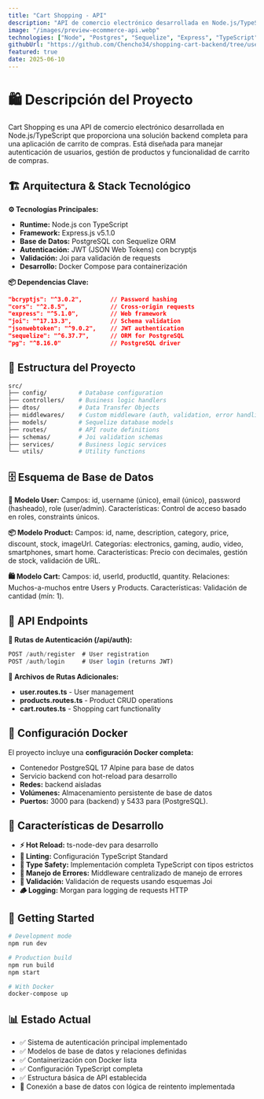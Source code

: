 ```yaml
---
title: "Cart Shopping - API"
description: "API de comercio electrónico desarrollada en Node.js/TypeScript que proporciona una solución backend completa para una aplicación de carrito de compras. Está diseñada para manejar autenticación de usuarios, gestión de productos y funcionalidad de carrito de compras."
image: "/images/preview-ecommerce-api.webp"
technologies: ["Node", "Postgres", "Sequelize", "Express", "TypeScript", "Docker", "Jwt"]
githubUrl: "https://github.com/Chencho34/shopping-cart-backend/tree/user-endpoints"
featured: true
date: 2025-06-10
---
```


# 🛍️ Descripción del Proyecto

Cart Shopping es una API de comercio electrónico desarrollada en Node.js/TypeScript que proporciona una solución backend completa para una aplicación de carrito de compras. Está diseñada para manejar autenticación de usuarios, gestión de productos y funcionalidad de carrito de compras.

## 🏗️ Arquitectura & Stack Tecnológico

**⚙️ Tecnologías Principales:**
*  **Runtime:** Node.js con TypeScript
*  **Framework:** Express.js v5.1.0
*  **Base de Datos:** PostgreSQL con Sequelize ORM
*  **Autenticación:** JWT (JSON Web Tokens) con bcryptjs
*  **Validación:** Joi para validación de requests
*  **Desarrollo:** Docker Compose para containerización

**📦 Dependencias Clave:**

```json
"bcryptjs": "^3.0.2",        // Password hashing
"cors": "^2.8.5",            // Cross-origin requests
"express": "^5.1.0",         // Web framework
"joi": "^17.13.3",           // Schema validation
"jsonwebtoken": "^9.0.2",    // JWT authentication
"sequelize": "^6.37.7",      // ORM for PostgreSQL
"pg": "^8.16.0"              // PostgreSQL driver
```

## 📁 Estructura del Proyecto

```bash
src/
├── config/         # Database configuration
├── controllers/    # Business logic handlers
├── dtos/           # Data Transfer Objects
├── middlewares/    # Custom middleware (auth, validation, error handling)
├── models/         # Sequelize database models
├── routes/         # API route definitions
├── schemas/        # Joi validation schemas
├── services/       # Business logic services
└── utils/          # Utility functions
```

## 🗄️ Esquema de Base de Datos

**👤 Modelo User:**
Campos: id, username (único), email (único), password (hasheado), role (user/admin). Características: Control de acceso basado en roles, constraints únicos.

**📦 Modelo Product:**
Campos: id, name, description, category, price, discount, stock, imageUrl. Categorías: electronics, gaming, audio, video, smartphones, smart home. Características: Precio con decimales, gestión de stock, validación de URL.

**🛍️ Modelo Cart:**
Campos: id, userId, productId, quantity. Relaciones: Muchos-a-muchos entre Users y Products. Características: Validación de cantidad (mín: 1).

## 🔌 API Endpoints

**🔐 Rutas de Autenticación (/api/auth):**

```ts
POST /auth/register  # User registration
POST /auth/login     # User login (returns JWT)
```

**📁 Archivos de Rutas Adicionales:**
* **user.routes.ts** - User management
* **products.routes.ts** - Product CRUD operations  
* **cart.routes.ts** - Shopping cart functionality


## 🐳 Configuración Docker

El proyecto incluye una **configuración Docker completa:**
* Contenedor PostgreSQL 17 Alpine para base de datos
* Servicio backend con hot-reload para desarrollo
* **Redes:** backend aisladas
* **Volúmenes:** Almacenamiento persistente de base de datos
* **Puertos:** 3000 para (backend) y 5433 para (PostgreSQL).

## 🔧 Características de Desarrollo

* **⚡ Hot Reload:** ts-node-dev para desarrollo
* **🧹 Linting:** Configuración TypeScript Standard
* **🧠 Type Safety:** Implementación completa TypeScript con tipos estrictos
* **🚨 Manejo de Errores:** Middleware centralizado de manejo de errores
* **🧾 Validación:** Validación de requests usando esquemas Joi
* **🪵 Logging:** Morgan para logging de requests HTTP

## 🚀 Getting Started

```bash
# Development mode
npm run dev

# Production build
npm run build
npm start

# With Docker
docker-compose up
```

## 📊 Estado Actual

* ✅ Sistema de autenticación principal implementado
* ✅ Modelos de base de datos y relaciones definidas
* ✅ Containerización con Docker lista
* ✅ Configuración TypeScript completa
* ✅ Estructura básica de API establecida
* 🔄 Conexión a base de datos con lógica de reintento implementada